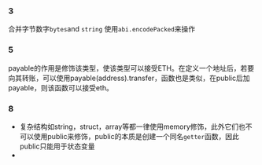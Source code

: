### 3
合并字节数字`bytes`and `string` 使用`abi.encodePacked`来操作
### 5
payable的作用是修饰该类型，使该类型可以接受ETH。在定义一个地址后，若要向其转账，可以使用payable(address).transfer，函数也是类似，在public后加payable，则该函数可以接受eth。

### 8
* 复杂结构如string，struct，array等都一律使用memory修饰，此外它们也不可以使用public来修饰，public的本质是创建一个同名`getter`函数，因此public只能用于状态变量
* 
